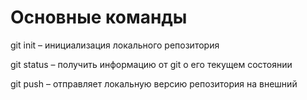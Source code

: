 # Основные команды

git init – инициализация локального репозитория

git status – получить информацию от git о его текущем состоянии

git push – отправляет локальную версию репозитория на внешний